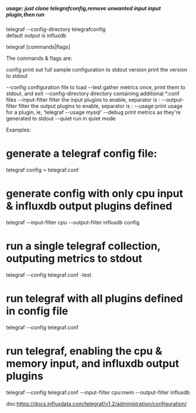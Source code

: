 #####  usage: just clone telegrafconfig,remove unwanted input input plugin,then run 
telegraf --config-directory  telegrafconfig   
default output is influxdb 

  
  telegraf [commands|flags]

The commands & flags are:

  config             print out full sample configuration to stdout
  version            print the version to stdout

  --config <file>     configuration file to load
  --test              gather metrics once, print them to stdout, and exit
  --config-directory  directory containing additional *.conf files
  --input-filter      filter the input plugins to enable, separator is :
  --output-filter     filter the output plugins to enable, separator is :
  --usage             print usage for a plugin, ie, 'telegraf --usage mysql'
  --debug             print metrics as they're generated to stdout
  --quiet             run in quiet mode

Examples:

  # generate a telegraf config file:
  telegraf config > telegraf.conf

  # generate config with only cpu input & influxdb output plugins defined
  telegraf --input-filter cpu --output-filter influxdb config

  # run a single telegraf collection, outputing metrics to stdout
  telegraf --config telegraf.conf -test

  # run telegraf with all plugins defined in config file
  telegraf --config telegraf.conf

  # run telegraf, enabling the cpu & memory input, and influxdb output plugins
  telegraf --config telegraf.conf --input-filter cpu:mem --output-filter influxdb


doc:https://docs.influxdata.com/telegraf/v1.2/administration/configuration/

